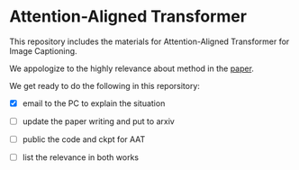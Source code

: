 # Attention-Aligned Transformer 

This repository includes the materials for Attention-Aligned Transformer for Image Captioning. 

We appologize to the highly relevance about method in the [paper](https://aclanthology.org/2021.acl-long.103.pdf). 

We get ready to do the following in this reporsitory: 

- [X] email to the PC to explain the situation
- [ ] update the paper writing and put to arxiv
- [ ] public the code and ckpt for AAT 
- [ ] list the relevance in both works

